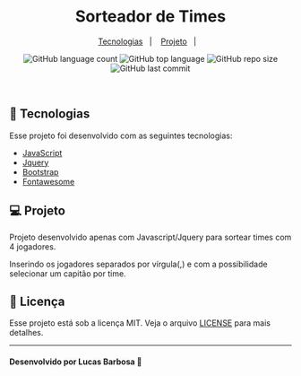 <h1 align="center">
    Sorteador de Times
</h1>

<p align="center">
  <a href="#-tecnologias">Tecnologias</a>&nbsp;&nbsp;&nbsp;|&nbsp;&nbsp;&nbsp;
  <a href="#-projeto">Projeto</a>&nbsp;&nbsp;&nbsp;|&nbsp;&nbsp;&nbsp;
</p>

<p align="center">
  <img alt="GitHub language count" src="https://img.shields.io/github/languages/count/lucasbars/Sorteador">
  <img alt="GitHub top language" src="https://img.shields.io/github/languages/top/lucasbars/Sorteador">
  <img alt="GitHub repo size" src="https://img.shields.io/github/repo-size/lucasbars/Sorteador">
  <img alt="GitHub last commit" src="https://img.shields.io/github/last-commit/lucasbars/Sorteador">
</p>

<br>

## 🚀 Tecnologias

Esse projeto foi desenvolvido com as seguintes tecnologias:

- [JavaScript](https://jquery.com/)
- [Jquery](https://jquery.com/)
- [Bootstrap](https://getbootstrap.com/)
- [Fontawesome](https://fontawesome.com/)


## 💻 Projeto

Projeto desenvolvido apenas com Javascript/Jquery para sortear times com 4 jogadores.

Inserindo os jogadores separados por vírgula(,) e com a possibilidade selecionar um capitão
por time.

## 📝 Licença

Esse projeto está sob a licença MIT. Veja o arquivo [LICENSE](LICENSE.md) para mais detalhes.

---

#### Desenvolvido por Lucas Barbosa 💜